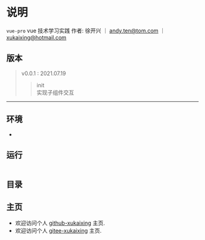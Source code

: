 # 说明

`vue-pro` vue 技术学习实践
作者: 徐开兴 ｜
andy.ten@tom.com ｜
xukaixing@hotmail.com

## 版本

> v0.0.1 : 2021.07.19
>
> > init  
> > 实现子组件交互

---

## 环境

-

## 运行

```vue

```

## 目录

## 主页

- 欢迎访问个人 [github-xukaixing](https://github.com/xukaixing) 主页.
- 欢迎访问个人 [gitee-xukaixing](https://gitee.com/xukaixing) 主页.
